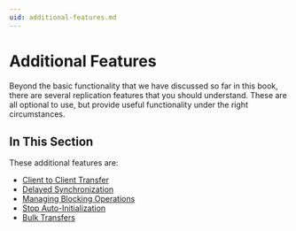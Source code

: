 ```yaml
---
uid: additional-features.md
---
```


# Additional Features

Beyond the basic functionality that we have discussed so far in this book, there are several replication features that you should understand. These are all optional to use, but provide useful functionality under the right circumstances.

## In This Section

These additional features are:
* [Client to Client Transfer](xref:client-to-client-transfer.md) 
* [Delayed Synchronization](xref:delayed-synchronization.md)
* [Managing Blocking Operations](xref:managing-blocking-operations.md) 
* [Stop Auto-Initialization](xref:stop-auto-initialization.md)
* [Bulk Transfers](xref:bulk-transfers.md)
